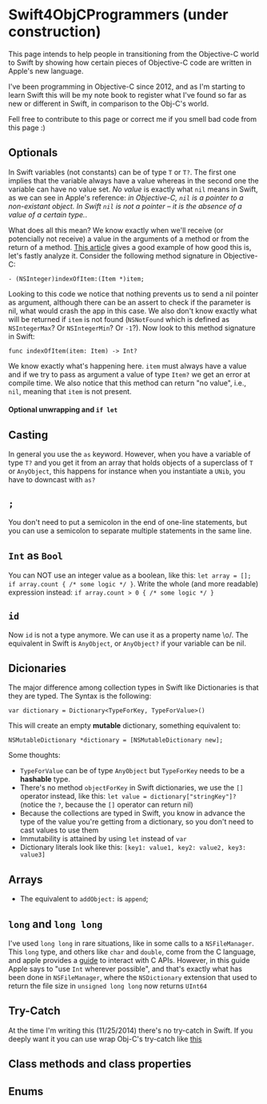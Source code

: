 Swift4ObjCProgrammers (under construction)
=====================

This page intends to help people in transitioning from the Objective-C world to Swift by showing how certain pieces of Objective-C code are written in Apple's new language.

I've been programming in Objective-C since 2012, and as I'm starting to learn Swift this will be my note book to register what I've found so far as new or different in Swift, in comparison to the Obj-C's world.

Fell free to contribute to this page or correct me if you smell bad code from this page :)

## Optionals

In Swift variables (not constants) can be of type `T` or `T?`. The first one implies that the variable always have a value whereas in the second one the variable can have no value set. *No value* is exactly what `nil` means in Swift, as we can see in Apple's reference: *in Objective-C, `nil` is a pointer to a non-existant object. In Swift `nil` is not a pointer – it is the absence of a value of a certain type.*.

What does all this mean? We know exactly when we'll receive (or potencially not receive) a value in the arguments of a method or from the return of a method. [This article](https://medium.com/swift-programming/facets-of-swift-part-1-optionals-b8ba5b0051a2) gives a good example of how good this is, let's fastly analyze it. Consider the following method signature in Objective-C:

    - (NSInteger)indexOfItem:(Item *)item;

Looking to this code we notice that nothing prevents us to send a nil pointer as argument, although there can be an assert to check if the parameter is nil, what would crash the app in this case. We also don't know exactly what will be returned if `item` is not found (`NSNotFound` which is defined as `NSIntegerMax`? Or `NSIntegerMin`? Or `-1`?). Now look to this method signature in Swift:

    func indexOfItem(item: Item) -> Int?
    
We know exactly what's happening here. `item` must always have a value and if we try to pass as argument a value of type `Item?` we get an error at compile time. We also notice that this method can return "no value", i.e., `nil`, meaning that `item` is not present.

#### Optional unwrapping and `if let`

## Casting

In general you use the `as` keyword. However, when you have a variable of type `T?` and you get it from an array that holds objects of a superclass of `T` or `AnyObject`, this happens for instance when you instantiate a `UNib`, you have to downcast with `as?`

## `;`

You don't need to put a semicolon in the end of one-line statements, but you can use a semicolon to separate multiple statements in the same line.

## `Int` as `Bool`

You can NOT use an integer value as a boolean, like this: `let array = []; if array.count { /* some logic */ }`. Write the whole (and more readable) expression instead: `if array.count > 0 { /* some logic */ }`

## `id`

Now `id` is not a type anymore. We can use it as a property name \o/. The equivalent in Swift is `AnyObject`, or `AnyObject?` if your variable can be nil.

## Dicionaries

The major difference among collection types in Swift like Dictionaries is that they are typed. The Syntax is the following:

    var dictionary = Dictionary<TypeForKey, TypeForValue>()
  
This will create an empty **mutable** dictionary, something equivalent to:

    NSMutableDictionary *dictionary = [NSMutableDictionary new];

Some thoughts:
* `TypeForValue` can be of type `AnyObject` but `TypeForKey` needs to be a **hashable** type.
* There's no method `objectForKey` in Swift dictionaries, we use the `[]` operator instead, like this: `let value = dictionary["stringKey"]?` (notice the `?`, because the `[]` operator can return nil) 
* Because the collections are typed in Swift, you know in advance the type of the value you're getting from a dictionary, so you don't need to cast values to use them
* Immutability is attained by using `let` instead of `var`
* Dictionary literals look like this: `[key1: value1, key2: value2, key3: value3]`

## Arrays

* The equivalent to `addObject:` is `append`;

## `long` and `long long`

I've used `long long` in rare situations, like in some calls to a `NSFileManager`. This `long` type, and others like `char` and `double`, come from the C language, and apple provides a [guide](https://developer.apple.com/library/ios/documentation/swift/conceptual/buildingcocoaapps/InteractingWithCAPIs.html) to interact with C APIs. However, in this guide Apple says to "use `Int` wherever possible", and that's exactly what has been done in `NSFileManager`, where the `NSDictionary` extension that used to return the file size in `unsigned long long` now returns `UInt64`

## Try-Catch

At the time I'm writing this (11/25/2014) there's no try-catch in Swift. If you deeply want it you can use wrap Obj-C's try-catch like [this](https://medium.com/swift-programming/adding-try-catch-to-swift-71ab27bcb5b8)

## Class methods and class properties

## Enums
